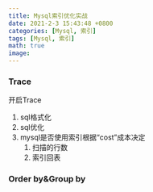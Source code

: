 ```yaml
---
title: Mysql索引优化实战
date: 2021-2-3 15:43:48 +0800
categories: [Mysql, 索引]
tags: [Mysql, 索引]
math: true
image: 
---
```








### Trace

开启Trace

1. sql格式化
2. sql优化
3. mysql是否使用索引根据“cost”成本决定
   1. 扫描的行数
   2. 索引回表



### Order by&Group by

